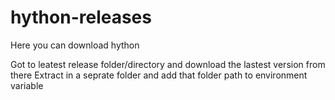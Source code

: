 # hython-releases
Here you can download hython

Got to leatest release folder/directory and download the lastest version from there
Extract in a seprate folder and add that folder path to environment variable
